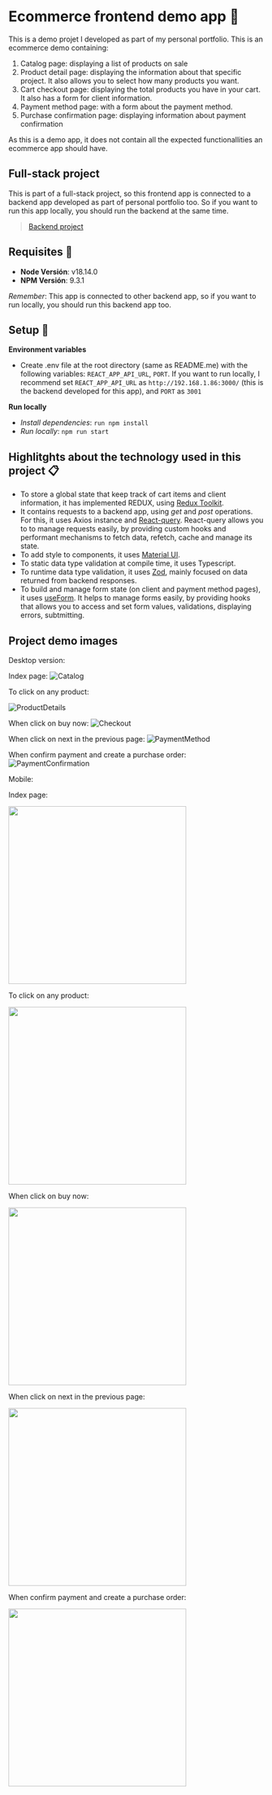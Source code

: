 # Ecommerce frontend demo app 🚀

This is a demo projet I developed as part of my personal portfolio.
This is an ecommerce demo containing:

1. Catalog page: displaying a list of products on sale
2. Product detail page: displaying the information about that specific project. It also allows you to select how many products you want.
3. Cart checkout page: displaying the total products you have in your cart. It also has a form for client information.
4. Payment method page: with a form about the payment method.
5. Purchase confirmation page: displaying information about payment confirmation

As this is a demo app, it does not contain all the expected functionallities an ecommerce app should have.

## Full-stack project

This is part of a full-stack project, so this frontend app is connected to a backend app developed as part of personal portfolio too. So if you want to run this app locally, you should run the backend at the same time.

> [Backend project](https://github.com/leoBravoRain/ecommerce-backend)

## Requisites 🔌

- **Node Versión**: v18.14.0
- **NPM Versión**: 9.3.1

_Remember_: This app is connected to other backend app, so if you want to run locally, you should run this backend app too.

## Setup 🚀

**Environment variables**

- Create .env file at the root directory (same as README.me) with the following variables: `REACT_APP_API_URL`, `PORT`.
  If you want to run locally, I recommend set `REACT_APP_API_URL` as `http://192.168.1.86:3000/` (this is the backend developed for this app), and `PORT` as `3001`

**Run locally**

- _Install dependencies_: `run npm install`
- _Run locally_: `npm run start`

## Highlitghts about the technology used in this project 📋

- To store a global state that keep track of cart items and client information, it has implemented REDUX, using [Redux Toolkit](https://redux-toolkit.js.org/introduction/getting-started).
- It contains requests to a backend app, using _get_ and _post_ operations. For this, it uses Axios instance and [React-query](https://react-query-v3.tanstack.com/overview). React-query allows you to to manage requests easily, by providing custom hooks and performant mechanisms to fetch data, refetch, cache and manage its state.
- To add style to components, it uses [Material UI](https://mui.com/material-ui/getting-started/overview/).
- To static data type validation at compile time, it uses Typescript.
- To runtime data type validation, it uses [Zod](https://zod.dev/?id=introduction), mainly focused on data returned from backend responses.
- To build and manage form state (on client and payment method pages), it uses [useForm](https://react-hook-form.com/api/useform). It helps to manage forms easily, by providing hooks that allows you to access and set form values, validations, displaying errors, subtmitting.

## Project demo images

Desktop version:

Index page:
![Catalog](public/demoImages/desktop/catalog.png?raw=true "Catalog")

To click on any product:

![ProductDetails](public/demoImages/desktop/productDetails.png?raw=true "ProductDetails")

When click on buy now:
![Checkout](public/demoImages/desktop/checkout.png?raw=true "Checkout")

When click on next in the previous page:
![PaymentMethod](public/demoImages/desktop/paymentMethod.png?raw=true "PaymentMethod")

When confirm payment and create a purchase order:
![PaymentConfirmation](public/demoImages/desktop/paymentConfirmation.png?raw=true "PaymentConfirmation")

Mobile:

<p align="center">
    <p>Index page: </p>
    <img src="public/demoImages/mobile/catalog.png" width="350">
</p>
<p align="center">
    <p>To click on any product:</p>
    <img src="public/demoImages/mobile/productDetails.png" width="350">
</p>
<p align="center">
    <p>When click on buy now:</p>
    <img src="public/demoImages/mobile/checkout.png" width="350">
</p>
<p align="center">
    <p>When click on next in the previous page:</p>
    <img src="public/demoImages/mobile/paymentMethod.png" width="350">
</p>
<p align="center">
    <p>When confirm payment and create a purchase order:</p>
    <img src="public/demoImages/mobile/paymentConfirmation.png" width="350">
</p>
